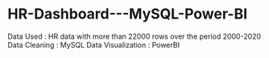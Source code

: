# HR-Dashboard---MySQL-Power-BI
Data Used : HR data with more than 22000 rows over the period 2000-2020
Data Cleaning : MySQL
Data Visualization : PowerBI 
